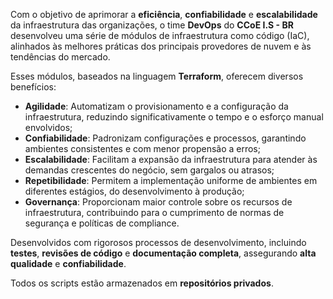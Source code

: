 Com o objetivo de aprimorar a <b>eficiência</b>, <b>confiabilidade</b> e <b>escalabilidade</b> da infraestrutura das organizações, o time <b>DevOps</b> do <b>CCoE I.S - BR</b> desenvolveu uma série de módulos de infraestrutura como código (IaC), alinhados às melhores práticas dos principais provedores de nuvem e às tendências do mercado.

Esses módulos, baseados na linguagem <b>Terraform</b>, oferecem diversos benefícios:

- <b>Agilidade</b>: Automatizam o provisionamento e a configuração da infraestrutura, reduzindo significativamente o tempo e o esforço manual envolvidos;
- <b>Confiabilidade</b>: Padronizam configurações e processos, garantindo ambientes consistentes e com menor propensão a erros;
- <b>Escalabilidade</b>: Facilitam a expansão da infraestrutura para atender às demandas crescentes do negócio, sem gargalos ou atrasos;
- <b>Repetibilidade</b>: Permitem a implementação uniforme de ambientes em diferentes estágios, do desenvolvimento à produção;
- <b>Governança</b>: Proporcionam maior controle sobre os recursos de infraestrutura, contribuindo para o cumprimento de normas de segurança e políticas de compliance.

Desenvolvidos com rigorosos processos de desenvolvimento, incluindo <b>testes</b>, <b>revisões de código</b> e <b>documentação completa</b>, assegurando <b>alta qualidade</b> e <b>confiabilidade</b>.

Todos os scripts estão armazenados em <b>repositórios privados</b>.
